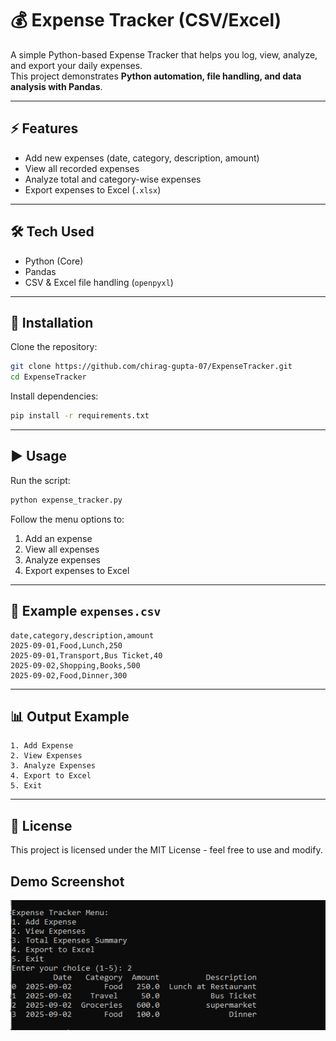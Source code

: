 # 💰 Expense Tracker (CSV/Excel)

A simple Python-based Expense Tracker that helps you log, view, analyze, and export your daily expenses.  
This project demonstrates **Python automation, file handling, and data analysis with Pandas**.

---

## ⚡ Features
- Add new expenses (date, category, description, amount)
- View all recorded expenses
- Analyze total and category-wise expenses
- Export expenses to Excel (`.xlsx`)

---

## 🛠️ Tech Used
- Python (Core)
- Pandas
- CSV & Excel file handling (`openpyxl`)

---

## 🚀 Installation

Clone the repository:
```bash
git clone https://github.com/chirag-gupta-07/ExpenseTracker.git
cd ExpenseTracker
```

Install dependencies:
```bash
pip install -r requirements.txt
```

---

## ▶️ Usage

Run the script:
```bash
python expense_tracker.py
```

Follow the menu options to:
1. Add an expense  
2. View all expenses  
3. Analyze expenses  
4. Export expenses to Excel  

---

## 📂 Example `expenses.csv`
```csv
date,category,description,amount
2025-09-01,Food,Lunch,250
2025-09-01,Transport,Bus Ticket,40
2025-09-02,Shopping,Books,500
2025-09-02,Food,Dinner,300
```

---

## 📊 Output Example
```
1. Add Expense
2. View Expenses
3. Analyze Expenses
4. Export to Excel
5. Exit
```

---

## 📜 License
This project is licensed under the MIT License - feel free to use and modify.


## Demo Screenshot
![Expense Tracker Demo](assets/Output.PNG)
